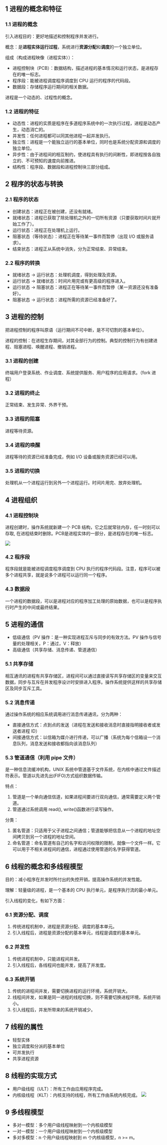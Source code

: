 ## 1 进程的概念和特征
### 1.1 进程的概念
引入进程目的：更好地描述和控制程序并发进行。

概念：是**进程实体运行过程**，系统进行**资源分配**和**调度**的一个独立单位。

组成（构成进程映像（进程实体））：
* 进程控制块（PCB）：数据结构，描述进程的基本情况和运行状态，是进程存在的唯一标志。
* 程序段：能被进程调度程序调度到 CPU 运行的程序的代码段。
* 数据段：存储程序运行期间的相关数据。

进程是一个动态的、过程性的概念。

### 1.2 进程的特征
* 动态性：进程的实质是程序在多道程序系统中的一次执行过程，进程是动态产生，动态消亡的。
* 并发性：任何进程都可以同其他进程一起并发执行。
* 独立性：进程是一个能独立运行的基本单位，同时也是系统分配资源和调度的独立单位。
* 异步性：由于进程间的相互制约，使进程具有执行的间断性，即进程按各自独立的、不可预知的速度向前推进。
* 结构性：程序段、数据段和进程控制块三部分组成。

## 2 程序的状态与转换
### 2.1 程序的状态
* 创建状态：进程正在被创建，还没有就绪。
* 就绪状态：进程已获取了除处理机之外的一切所有资源（只要获取时间片就开始工作了）。
* 运行状态：进程正在处理机上运行。
* 阻塞状态（等待状态）：进程正在等待某一事件而暂停（出现 I/O 或服务请求）。
* 结束状态：进程正从系统中消失，分为正常结束、异常结束。

### 2.2 程序的转换
* 就绪状态 -> 运行状态：处理机调度，得到处理及资源。
* 运行状态 -> 就绪状态：时间片用完或有更高级的程序进入。
* 运行状态 -> 阻塞状态：进程正在等待某一事件而暂停（某一资源还没有准备好）。
* 阻塞状态 -> 运行状态：进程所需的资源已经准备好了。

## 3 进程的控制
把进程控制的程序叫原语（运行期间不可中断，是不可切割的基本单位）。

进程的控制：在进程生存期间，对其全部行为的控制。典型的控制行为有创建进程、阻塞进程、唤醒进程、撤销进程。

### 3.1 进程的创建
终端用户登录系统、作业调度、系统提供服务、用户程序的应用请求。（fork 进程）

### 3.2 进程的终止
正常结束、发生异常、外界干预。

### 3.3 进程的阻塞
进程等待资源。

### 3.4 进程的唤醒
进程等待的资源已经准备完成，例如 I/O 设备或服务资源已经可以用。

### 3.5 进程的切换
处理机从一个进程运行到另外一个进程运行。时间片用完、放弃处理机。

## 4 进程组织

### 4.1 进程控制块
进程创建时，操作系统就新建一个 PCB 结构，它之后就常驻内存，任一时刻可以存取, 在进程结束时删除。PCB是进程实体的一部分，是进程存在的唯一标志。



![](../../asset/pcb内容.png)

### 4.2 程序段
程序段就是能被进程调度程序调度到 CPU 执行的程序代码段。注意，程序可以被多个进程共享，就是说多个进程可以运行同一个程序。

### 4.3 数据段
一个进程的数据段，可以是进程对应的程序加工处理的原始数据，也可以是程序执行时产生的中间或最终结果。

## 5 进程的通信
* 低级通信（PV 操作：是一种实现进程互斥与同步的有效方法。PV 操作与信号量的处理相关，P：通过，V：释放）
* 高级通信（共享存储、消息传递、管道通信）

### 5.1 共享存储
相互通讯的进程有共享存储区，进程间可以通过直接读写共享存储区的变量来交互数据，同步与互斥在并发程序设计时安排进入程序。操作系统提供这样的共享存储区及同步互斥工具。

### 5.2 消息传递
通过操作系统的相应系统调用进行消息传递通讯，分为两种：
* 直接通信方式：点到点的发送（进程在发送和接收消息时直接指明接收者或发送者进程 ID）
* 间接通信方式：以信箱为媒介进行传递，可以广播（系统为每个信箱设一个消息队列，消息发送和接收都指向该消息队列）

### 5.3 管道通信（利用 pipe 文件）
是一种信息流缓冲机构，UNIX 系统中管道基于文件系统，在内核中通过文件描述符表示。管道以先进先出(FIFO)方式组织数据传输。

特点：
1. 管道是一个单向通信信道，如果进程间要进行双向通信，通常需要定义两个管道。
2. 管道通过系统调用 read(), write()函数进行读写操作。

分类：
1. 匿名管道：只适用于父子进程之间通信；管道能够把信息从一个进程的地址空间拷贝到另一个进程的地址空间。
2. 命名管道：命名管道有自己的名字和访问权限的限制，就像一个文件一样。它可以用于不相关进程间的通信，进程通过使用管道的名字获得管道。

## 6 线程的概念和多线程模型
目的：减小程序在并发时所付出的失控开销，提高操作系统的并发性能。

理解：轻量级的进程，是一个基本的 CPU 执行单元，是程序执行流的最小单元。

引入线程的变化，有如下方面：
### 6.1 资源分配、调度
1. 传统进程机制中，进程是资源分配、调度的基本单元。
2. 引入线程后，进程是资源分配的基本单元，线程是调度的基本单元。

### 6.2 并发性
1. 传统进程机制中，只能进程间并发。
2. 引入线程后，各线程间也能并发，提高了并发度。

### 6.3 系统开销
1. 传统的进程间并发，需要切换进程的运行环境，系统开销大。
2. 线程间并发，如果是同一进程的线程切换，则不需要切换进程环境，系统开销小。
3. 引入线程后，并发所带来的系统开销减少。

## 7 线程的属性
* 轻型实体
* 独立调度和分派的基本单位
* 可并发执行
* 共享进程资源

## 8 线程的实现方式
* 用户级线程（ULT）：所有工作由应用程序完成。
* 内核级线程（KLT）：内核支持的线程，所有工作由系统内核完成。
![](../../asset/线程模型.png)

## 9 多线程模型
* 多对一模型：多个用户级线程映射到一个内核级模型
* 一对一模型：一个用户级线程映射到一个内核级模型
* 多对多模型：n 个用户级线程映射到 m 个内核级模型，n >= m。